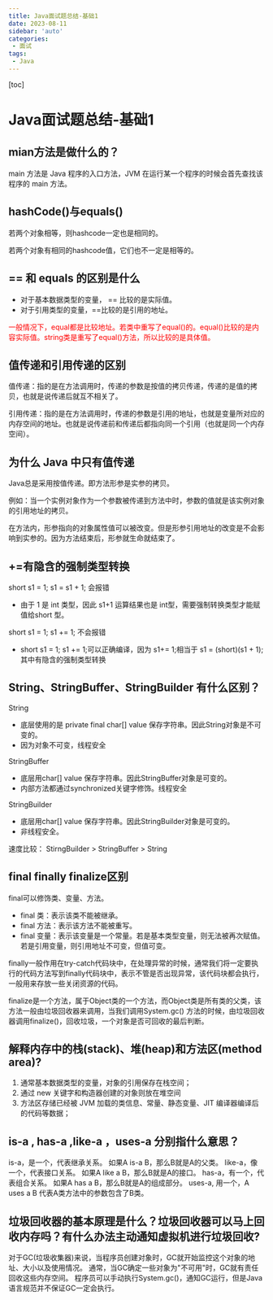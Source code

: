 ```yaml
---
title: Java面试题总结-基础1
date: 2023-08-11
sidebar: 'auto'
categories: 
 - 面试
tags:
 - Java
---
```


[toc]

# Java面试题总结-基础1

## mian方法是做什么的？

main 方法是 Java 程序的入口方法，JVM 在运行某一个程序的时候会首先查找该程序的 main 方法。

## hashCode()与equals()
 
若两个对象相等，则hashcode一定也是相同的。

若两个对象有相同的hashcode值，它们也不一定是相等的。

## == 和 equals 的区别是什么

- 对于基本数据类型的变量， == 比较的是实际值。
- 对于引用类型的变量，==比较的是引用的地址。

<font color="red">一般情况下，equal都是比较地址。若类中重写了equal()的。equal()比较的是内容实际值。string类是重写了equal()方法，所以比较的是具体值。</font>

## 值传递和引用传递的区别

值传递：指的是在方法调用时，传递的参数是按值的拷贝传递，传递的是值的拷贝，也就是说传递后就互不相关了。 

引用传递：指的是在方法调用时，传递的参数是引用的地址，也就是变量所对应的内存空间的地址。也就是说传递前和传递后都指向同一个引用（也就是同一个内存空间）。

## 为什么 Java 中只有值传递

Java总是采用按值传递。即方法形参是实参的拷贝。

例如：当一个实例对象作为一个参数被传递到方法中时，参数的值就是该实例对象的引用地址的拷贝。

在方法内，形参指向的对象属性值可以被改变。但是形参引用地址的改变是不会影响到实参的。因为方法结束后，形参就生命就结束了。


## +=有隐含的强制类型转换

short s1 = 1; s1 = s1 + 1; 会报错
* 由于 1 是 int 类型，因此 s1+1 运算结果也是 int型，需要强制转换类型才能赋值给short 型。

short s1 = 1; s1 += 1; 不会报错
* short s1 = 1; s1 += 1;可以正确编译，因为 s1+= 1;相当于 s1 = (short)(s1 + 1);其中有隐含的强制类型转换

## String、StringBuffer、StringBuilder 有什么区别？

String
- 底层使用的是 private final char[] value 保存字符串。因此String对象是不可变的。
- 因为对象不可变，线程安全

StringBuffer
- 底层用char[] value 保存字符串。因此StringBuffer对象是可变的。
- 内部方法都通过synchronized关键字修饰。线程安全

StringBuilder
- 底层用char[] value 保存字符串。因此StringBuilder对象是可变的。
- 非线程安全。

速度比较： StirngBuilder > StringBuffer > String


## final finally finalize区别

final可以修饰类、变量、方法。
* final 类：表示该类不能被继承。
* final 方法：表示该方法不能被重写。
* final 变量：表示该变量是一个常量。若是基本类型变量，则无法被再次赋值。若是引用变量，则引用地址不可变，但值可变。

finally一般作用在try-catch代码块中，在处理异常的时候，通常我们将一定要执行的代码方法写到finally代码块中，表示不管是否出现异常，该代码块都会执行，一般用来存放一些关闭资源的代码。

finalize是一个方法，属于Object类的一个方法，而Object类是所有类的父类，该方法一般由垃圾回收器来调用，当我们调用System.gc() 方法的时候，由垃圾回收器调用finalize()，回收垃圾，一个对象是否可回收的最后判断。

## 解释内存中的栈(stack)、堆(heap)和方法区(method area)?

1. 通常基本数据类型的变量，对象的引用保存在栈空间；
2. 通过 new 关键字和构造器创建的对象则放在堆空间
3. 方法区存储已经被 JVM 加载的类信息、常量、静态变量、JIT 编译器编译后的代码等数据；

## is-a , has-a ,like-a ，uses-a 分别指什么意思？

is-a，是一个，代表继承关系。 如果A is-a B，那么B就是A的父类。
like-a，像一个，代表接口关系。 如果A like a B，那么B就是A的接口。
has-a，有一个，代表组合关系。 如果A has a B，那么B就是A的组成部分。
uses-a, 用一个，A uses a B 代表A类方法中的参数包含了B类。


## 垃圾回收器的基本原理是什么？垃圾回收器可以马上回收内存吗？有什么办法主动通知虚拟机进行垃圾回收?

对于GC(垃圾收集器)来说，当程序员创建对象时，GC就开始监控这个对象的地址、大小以及使用情况。
通常，当GC确定一些对象为"不可用"时，GC就有责任回收这些内存空间。
程序员可以手动执行System.gc()，通知GC运行，但是Java语言规范并不保证GC一定会执行。

